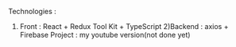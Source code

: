 Technologies :
1) Front :  React + Redux Tool Kit + TypeScript
2)Backend : axios + Firebase
Project : my youtube version(not done yet)

